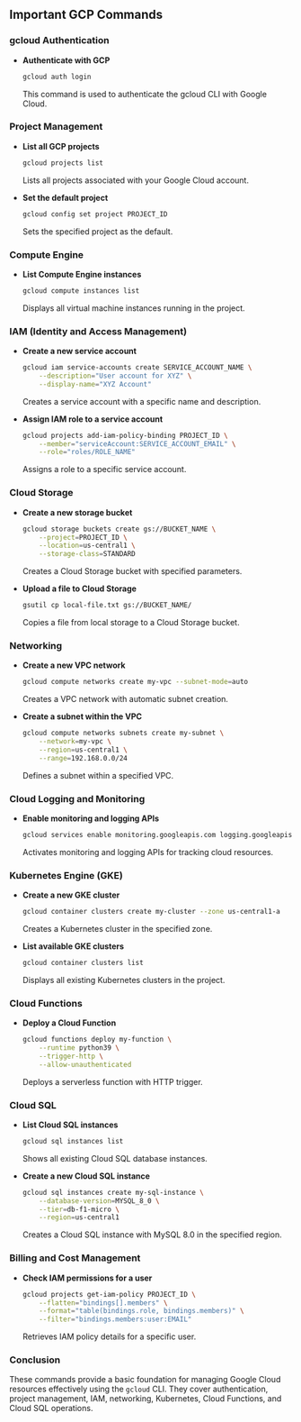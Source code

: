 ## Important GCP Commands

### gcloud Authentication

- **Authenticate with GCP**
  ```sh
  gcloud auth login
  ```
  This command is used to authenticate the gcloud CLI with Google Cloud.

### Project Management

- **List all GCP projects**

  ```sh
  gcloud projects list
  ```

  Lists all projects associated with your Google Cloud account.

- **Set the default project**
  ```sh
  gcloud config set project PROJECT_ID
  ```
  Sets the specified project as the default.

### Compute Engine

- **List Compute Engine instances**
  ```sh
  gcloud compute instances list
  ```
  Displays all virtual machine instances running in the project.

### IAM (Identity and Access Management)

- **Create a new service account**

  ```sh
  gcloud iam service-accounts create SERVICE_ACCOUNT_NAME \
      --description="User account for XYZ" \
      --display-name="XYZ Account"
  ```

  Creates a service account with a specific name and description.

- **Assign IAM role to a service account**
  ```sh
  gcloud projects add-iam-policy-binding PROJECT_ID \
      --member="serviceAccount:SERVICE_ACCOUNT_EMAIL" \
      --role="roles/ROLE_NAME"
  ```
  Assigns a role to a specific service account.

### Cloud Storage

- **Create a new storage bucket**

  ```sh
  gcloud storage buckets create gs://BUCKET_NAME \
      --project=PROJECT_ID \
      --location=us-central1 \
      --storage-class=STANDARD
  ```

  Creates a Cloud Storage bucket with specified parameters.

- **Upload a file to Cloud Storage**
  ```sh
  gsutil cp local-file.txt gs://BUCKET_NAME/
  ```
  Copies a file from local storage to a Cloud Storage bucket.

### Networking

- **Create a new VPC network**

  ```sh
  gcloud compute networks create my-vpc --subnet-mode=auto
  ```

  Creates a VPC network with automatic subnet creation.

- **Create a subnet within the VPC**
  ```sh
  gcloud compute networks subnets create my-subnet \
      --network=my-vpc \
      --region=us-central1 \
      --range=192.168.0.0/24
  ```
  Defines a subnet within a specified VPC.

### Cloud Logging and Monitoring

- **Enable monitoring and logging APIs**
  ```sh
  gcloud services enable monitoring.googleapis.com logging.googleapis.com
  ```
  Activates monitoring and logging APIs for tracking cloud resources.

### Kubernetes Engine (GKE)

- **Create a new GKE cluster**

  ```sh
  gcloud container clusters create my-cluster --zone us-central1-a
  ```

  Creates a Kubernetes cluster in the specified zone.

- **List available GKE clusters**
  ```sh
  gcloud container clusters list
  ```
  Displays all existing Kubernetes clusters in the project.

### Cloud Functions

- **Deploy a Cloud Function**
  ```sh
  gcloud functions deploy my-function \
      --runtime python39 \
      --trigger-http \
      --allow-unauthenticated
  ```
  Deploys a serverless function with HTTP trigger.

### Cloud SQL

- **List Cloud SQL instances**

  ```sh
  gcloud sql instances list
  ```

  Shows all existing Cloud SQL database instances.

- **Create a new Cloud SQL instance**
  ```sh
  gcloud sql instances create my-sql-instance \
      --database-version=MYSQL_8_0 \
      --tier=db-f1-micro \
      --region=us-central1
  ```
  Creates a Cloud SQL instance with MySQL 8.0 in the specified region.

### Billing and Cost Management

- **Check IAM permissions for a user**
  ```sh
  gcloud projects get-iam-policy PROJECT_ID \
      --flatten="bindings[].members" \
      --format="table(bindings.role, bindings.members)" \
      --filter="bindings.members:user:EMAIL"
  ```
  Retrieves IAM policy details for a specific user.

### Conclusion

These commands provide a basic foundation for managing Google Cloud resources effectively using the `gcloud` CLI. They cover authentication, project management, IAM, networking, Kubernetes, Cloud Functions, and Cloud SQL operations.
